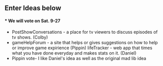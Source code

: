 ## Enter Ideas below
#### * We will vote on Sat. 9-27


- PostShowConversations - a place for tv viewers to discuss episodes of tv shows. (Colby)
- gameHelpForum - a site that helps or gives suggestions on how to help or improve game expirience (Pippin)
 lifeTracker - web app that times what you have done everyday and makes stats on it. (Daniel)
- Pippin vote-  I like Daniel's idea as well as the original mad lib idea

